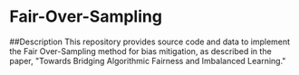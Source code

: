 # Fair-Over-Sampling
##Description
This repository provides source code and data to implement the Fair Over-Sampling method for bias mitigation, as described in the paper, "Towards Bridging Algorithmic Fairness and Imbalanced Learning." 
